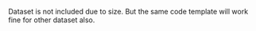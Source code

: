 Dataset is not included due to size. But the same code template will work fine for other dataset also.